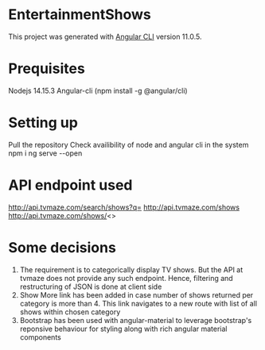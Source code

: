 # EntertainmentShows

This project was generated with [Angular CLI](https://github.com/angular/angular-cli) version 11.0.5.

# Prequisites
Nodejs 14.15.3
Angular-cli (npm install -g @angular/cli)

# Setting up
Pull the repository
Check availibility of node and angular cli in the system 
npm i
ng serve --open

# API endpoint used
http://api.tvmaze.com/search/shows?q=
http://api.tvmaze.com/shows
http://api.tvmaze.com/shows/<>

# Some decisions
1. The requirement is to categorically display TV shows. But the API at tvmaze does not provide any such endpoint. Hence, filtering and restructuring of JSON is done at client side
2. Show More link has been added in case number of shows returned per category is more than 4. This link navigates to a new route with list of all shows within chosen category
3. Bootstrap has been used with angular-material to leverage bootstrap's reponsive behaviour for styling along with rich angular material components



